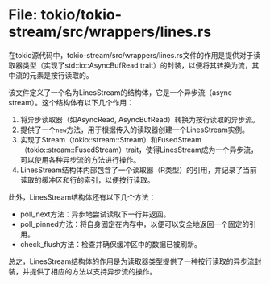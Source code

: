 # File: tokio/tokio-stream/src/wrappers/lines.rs

在tokio源代码中，tokio-stream/src/wrappers/lines.rs文件的作用是提供对于读取器类型（实现了std::io::AsyncBufRead trait）的封装，以便将其转换为流，其中流的元素是按行读取的。

该文件定义了一个名为LinesStream<R>的结构体，它是一个异步流（async stream）。这个结构体有以下几个作用：

1. 将异步读取器（如AsyncRead, AsyncBufRead）转换为按行读取的异步流。
2. 提供了一个`new`方法，用于根据传入的读取器创建一个LinesStream实例。
3. 实现了Stream（tokio::stream::Stream）和FusedStream（tokio::stream::FusedStream）trait，使得LinesStream成为一个异步流，可以使用各种异步流的方法进行操作。
4. LinesStream结构体内部包含了一个读取器（R类型）的引用，并记录了当前读取的缓冲区和行的索引，以便按行读取。

此外，LinesStream结构体还有以下几个方法：
- poll_next方法：异步地尝试读取下一行并返回。
- poll_pinned方法：将自身固定在内存中，以便可以安全地返回一个固定的引用。
- check_flush方法：检查并确保缓冲区中的数据已被刷新。

总之，LinesStream结构体的作用是为读取器类型提供了一种按行读取的异步流封装，并提供了相应的方法以支持异步流的操作。

